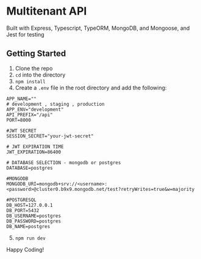 # Multitenant API

Built with Express, Typescript, TypeORM,  MongoDB, and Mongoose, and Jest for testing

## Getting Started

1.    Clone the repo
2.    `cd` into the directory
3.    `npm install`
4.   Create a `.env` file in the root directory and add the following:

```
APP_NAME=""
# development , staging , production
APP_ENV="development"
API_PREFIX="/api"
PORT=8000

#JWT SECRET
SESSION_SECRET="your-jwt-secret"

# JWT EXPIRATION TIME
JWT_EXPIRATION=86400

# DATABASE SELECTION - mongodb or postgres
DATABASE=postgres

#MONGODB
MONGODB_URI=mongodb+srv://<username>:<password>@cluster0.b9x9.mongodb.net/test?retryWrites=true&w=majority

#POSTGRESQL
DB_HOST=127.0.0.1
DB_PORT=5432
DB_USERNAME=postgres
DB_PASSWORD=postgres
DB_NAME=postgres

```

5. `npm run dev`

Happy Coding!